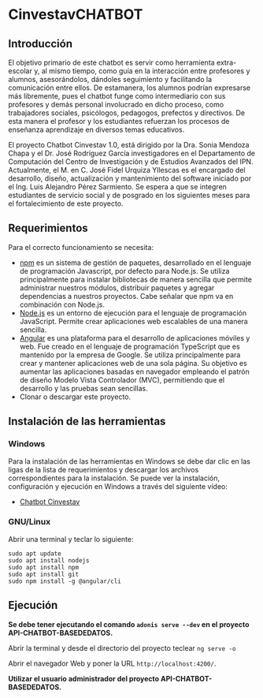 # CinvestavCHATBOT

## Introducción

El objetivo primario de este chatbot es servir como herramienta extra-escolar y, al mismo tiempo, como guía en la interacción entre profesores y alumnos, asesorándolos, dándoles seguimiento y facilitando la comunicación entre ellos. De estamanera, los alumnos podrían expresarse más libremente, pues el chatbot funge como intermediario con sus profesores y demás personal involucrado en dicho proceso, como trabajadores sociales, psicólogos, pedagogos, prefectos y directivos. De esta manera el profesor y los estudiantes refuerzan los procesos de enseñanza aprendizaje en diversos temas educativos.

El proyecto Chatbot Cinvestav 1.0, está dirigido por la Dra. Sonia Mendoza Chapa y el Dr. José Rodríguez García investigadores en el Departamento de Computación del Centro de Investigación y de Estudios Avanzados del IPN. Actualmente, el M. en C. José Fidel Urquiza Yllescas es el encargado del desarrollo, diseño, actualización y mantenimiento del software iniciado por el Ing. Luis Alejandro Pérez Sarmiento. Se espera a que se integren estudiantes de servicio social y de posgrado en los siguientes meses para el fortalecimiento de este proyecto.

## Requerimientos

Para el correcto funcionamiento se necesita:
- [npm](https://www.npmjs.com/) es un sistema de gestión de paquetes, desarrollado en el lenguaje de programación Javascript, por defecto para Node.js. Se utiliza principalmente para instalar bibliotecas de manera sencilla que permite administrar nuestros módulos, distribuir paquetes y agregar dependencias a nuestros proyectos. Cabe señalar que npm va en combinación con Node.js.
- [Node.js](https://nodejs.org) es un entorno de ejecución para el lenguaje de programación JavaScript. Permite crear aplicaciones web escalables de una manera sencilla.
- [Angular](https://angular.io/) es una plataforma para el desarrollo de aplicaciones móviles y web. Fue creado en el lenguaje de programación TypeScript que es mantenido por la empresa de Google. Se utiliza principalmente para crear y mantener aplicaciones web de una sola página. Su objetivo es aumentar las aplicaciones basadas en navegador empleando el patrón de diseño Modelo Vista Controlador (MVC), permitiendo que el desarrollo y las pruebas sean sencillas.
- Clonar o descargar este proyecto.

## Instalación de las herramientas

### Windows

Para la instalación de las herramientas en Windows se debe dar clic en las ligas de la lista de requerimientos y descargar los archivos correspondientes para la instalación. Se puede ver la instalación, configuración y ejecución en Windows a través del siguiente vídeo:
- [Chatbot Cinvestav](https://youtu.be/k_1qEimNnt8)

### GNU/Linux

Abrir una terminal y teclar lo siguiente:
```
sudo apt update
sudo apt install nodejs
sudo apt install npm
sudo apt install git
sudo npm install -g @angular/cli
```
## Ejecución

**Se debe tener ejecutando el comando `adonis serve --dev` en el proyecto API-CHATBOT-BASEDEDATOS.**

Abrir la terminal y desde el directorio del proyecto teclear `ng serve -o` 

Abrir el navegador Web y poner la URL `http://localhost:4200/`. 

**Utilizar el usuario administrador del proyecto API-CHATBOT-BASEDEDATOS.**

